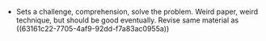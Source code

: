  - Sets a challenge, comprehension, solve the problem. Weird paper, weird technique, but should be good eventually. Revise same material as ((63161c22-7705-4af9-92dd-f7a83ac0955a))